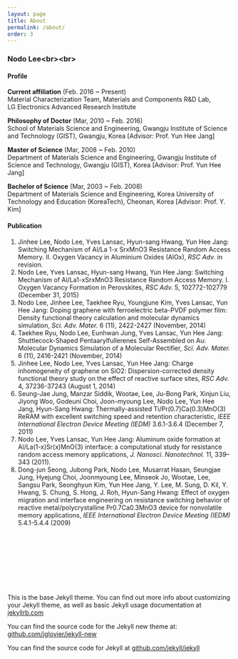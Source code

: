 ```yaml
---
layout: page
title: About
permalink: /about/
order: 3
---
```


### **Nodo Lee**\<br\>\<br\>

#### Profile

**Current affiliation** (Feb. 2016 \~ Present)<br>
Material Characterization Team, Materials and Components R&D Lab,<br>
LG Electronics Advanced Research Institute

**Philosophy of Doctor** (Mar, 2010 \~ Feb. 2016)<br>
School of Materials Science and Engineering, Gwangju Institute of Science and Technology (GIST), Gwangju, Korea [Advisor: Prof. Yun Hee Jang]

**Master of Science** (Mar, 2008 \~ Feb. 2010)<br>
Department of Materials Science and Engineering, Gwangju Institute of Science and Technology, Gwangju (GIST), Korea [Advisor: Prof. Yun Hee Jang]

**Bachelor of Science** (Mar, 2003 \~ Feb. 2008)<br>
Department of Materials Science and Engineering, Korea University of Technology and Education (KoreaTech), Cheonan, Korea [Advisor: Prof. Y. Kim]<br>


#### **Publication**

1. Jinhee Lee, Nodo Lee, Yves Lansac, Hyun-sang Hwang, Yun Hee Jang: Switching Mechanism of Al/La 1-x SrxMnO3 Resistance Random Access Memory. II. Oxygen Vacancy in Aluminium Oxides (AlOx), _RSC Adv._ in revision.
1. Nodo Lee, Yves Lansac, Hyun-sang Hwang, Yun Hee Jang: Switching Mechanism of Al/La1-xSrxMnO3 Resistance Random Access Memory. I. Oxygen Vacancy Formation in Perovskites, _RSC Adv._ 5, 102772-102779 (December 31, 2015)
1. Nodo Lee, Jinhee Lee, Taekhee Ryu, Youngjune Kim, Yves Lansac, Yun Hee Jang: Doping graphene with ferroelectric beta-PVDF polymer film: Density functional theory calculation and molecular dynamics simulation, _Sci. Adv. Mater._ 6 (11), 2422-2427 (November, 2014) 
1. Taekhee Ryu, Nodo Lee, Eunhwan Jung, Yves Lansac, Yun Hee Jang: Shuttlecock-Shaped Pentaarylfullerenes Self-Assembled on Au: Molecular Dynamics Simulation of a Molecular Rectifier, _Sci. Adv. Mater._ 6 (11), 2416-2421 (November, 2014) 
1. Jinhee Lee, Nodo Lee, Yves Lansac, Yun Hee Jang: Charge inhomogeneity of graphene on SiO2: Dispersion-corrected density functional theory study on the effect of reactive surface sites, _RSC Adv._ 4, 37236-37243 (August 1, 2014) 
1. Seung-Jae Jung, Manzar Siddik, Wootae, Lee, Ju-Bong Park, Xinjun Liu, Jiyong Woo, Godeuni Choi, Joon-myoung Lee, Nodo Lee, Yun Hee Jang, Hyun-Sang Hwang: Thermally-assisted Ti/Pr(0.7)Ca(0.3)MnO(3) ReRAM with excellent switching speed and retention characteristic, _IEEE International Electron Device Meeting (IEDM)_ 3.6.1-3.6.4 (December 7, 2011) 
1. Nodo Lee, Yves Lansac, Yun Hee Jang: Aluminum oxide formation at Al/La(1-x)Sr(x)MnO(3) interface: a computational study for resistance random access memory applications, _J. Nanosci. Nanotechnol._ 11, 339–343 (2011).
1. Dong-jun Seong, Jubong Park, Nodo Lee, Musarrat Hasan, Seungjae Jung, Hyejung Choi, Joonmyoung Lee, Minseok Jo, Wootae, Lee, Sangsu Park, Seonghyun Kim, Yun Hee Jang, Y. Lee, M. Sung, D. Kil, Y. Hwang, S. Chung, S. Hong, J. Roh, Hyun-Sang Hwang: Effect of oxygen migration and interface engineering on resistance switching behavior of reactive metal/polycrystalline Pr0.7Ca0.3MnO3 device for nonvolatile memory applications, _IEEE International Electron Device Meeting (IEDM)_ 5.4.1-5.4.4 (2009) 


<br><br><br><br><br><br><br><br>
This is the base Jekyll theme. You can find out more info about customizing your Jekyll theme, as well as basic Jekyll usage documentation at [jekyllrb.com][1]

You can find the source code for the Jekyll new theme at: [github.com/jglovier/jekyll-new][2]

You can find the source code for Jekyll at [github.com/jekyll/jekyll][3]

[1]:	http://jekyllrb.com/
[2]:	https://github.com/jglovier/jekyll-new
[3]:	https://github.com/jekyll/jekyll